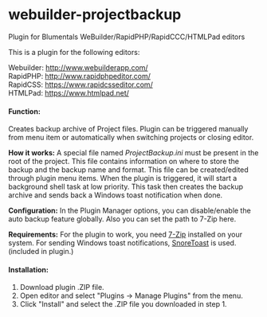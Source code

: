 # webuilder-projectbackup
Plugin for Blumentals WeBuilder/RapidPHP/RapidCCC/HTMLPad editors

This is a plugin for the following editors:

Webuilder: http://www.webuilderapp.com/<br/>
RapidPHP: http://www.rapidphpeditor.com/<br/>
RapidCSS: https://www.rapidcsseditor.com/<br/>
HTMLPad: https://www.htmlpad.net/


#### Function:
Creates backup archive of Project files. Plugin can be triggered manually from menu item or automatically when switching projects or closing editor.

**How it works:**
A special file named *ProjectBackup.ini* must be present in the root of the project. This file contains information on where to store the backup and the backup name and format. This file can be created/edited through plugin menu items.
When the plugin is triggered, it will start a background shell task at low priority. This task then creates the backup archive and sends back a Windows toast notification when done.

**Configuration:**
In the Plugin Manager options, you can disable/enable the auto backup feature globally. Also you can set the path to 7-Zip here.

**Requirements:**
For the plugin to work, you need [7-Zip](https://www.7-zip.org/) installed on your system.
For sending Windows toast notifications, [SnoreToast](https://github.com/KDE/snoretoast) is used. (included in plugin.)


#### Installation:
1) Download plugin .ZIP file.
2) Open editor and select "Plugins -> Manage Plugins" from the menu.
3) Click "Install" and select the .ZIP file you downloaded in step 1.
